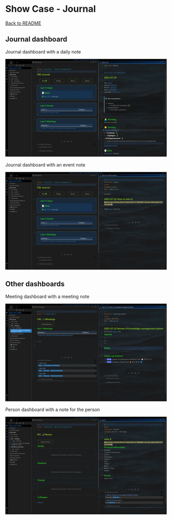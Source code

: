# Show Case - Journal
[Back to README](../../README.md)

## Journal dashboard

Journal dashboard with a daily note

![image-20220725201652967](images/image-20220725201652967.png)

Journal dashboard with an event note

![image-20220725201751097](images/image-20220725201751097.png)

## Other dashboards 

Meeting dashboard with a meeting note

![image-20220725202146329](images/image-20220725202146329.png)

Person dashboard with a note for the person

![image-20220725202324823](images/image-20220725202324823.png)

